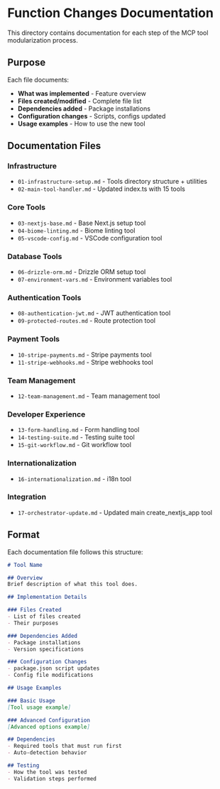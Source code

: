 # Function Changes Documentation

This directory contains documentation for each step of the MCP tool modularization process.

## Purpose

Each file documents:
- **What was implemented** - Feature overview
- **Files created/modified** - Complete file list  
- **Dependencies added** - Package installations
- **Configuration changes** - Scripts, configs updated
- **Usage examples** - How to use the new tool

## Documentation Files

### Infrastructure
- `01-infrastructure-setup.md` - Tools directory structure + utilities
- `02-main-tool-handler.md` - Updated index.ts with 15 tools

### Core Tools
- `03-nextjs-base.md` - Base Next.js setup tool
- `04-biome-linting.md` - Biome linting tool
- `05-vscode-config.md` - VSCode configuration tool

### Database Tools
- `06-drizzle-orm.md` - Drizzle ORM setup tool
- `07-environment-vars.md` - Environment variables tool

### Authentication Tools
- `08-authentication-jwt.md` - JWT authentication tool
- `09-protected-routes.md` - Route protection tool

### Payment Tools
- `10-stripe-payments.md` - Stripe payments tool
- `11-stripe-webhooks.md` - Stripe webhooks tool

### Team Management
- `12-team-management.md` - Team management tool

### Developer Experience
- `13-form-handling.md` - Form handling tool
- `14-testing-suite.md` - Testing suite tool
- `15-git-workflow.md` - Git workflow tool

### Internationalization
- `16-internationalization.md` - i18n tool

### Integration
- `17-orchestrator-update.md` - Updated main create_nextjs_app tool

## Format

Each documentation file follows this structure:

```markdown
# Tool Name

## Overview
Brief description of what this tool does.

## Implementation Details

### Files Created
- List of files created
- Their purposes

### Dependencies Added
- Package installations
- Version specifications

### Configuration Changes
- package.json script updates
- Config file modifications

## Usage Examples

### Basic Usage
[Tool usage example]

### Advanced Configuration
[Advanced options example]

## Dependencies
- Required tools that must run first
- Auto-detection behavior

## Testing
- How the tool was tested
- Validation steps performed
```
